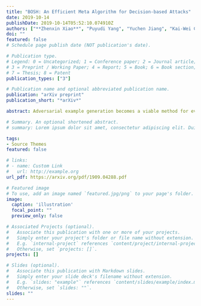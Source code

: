```yaml
---
title: "BOSH: An Efficient Meta Algorithm for Decision-based Attacks"
date: 2019-10-14
publishDate: 2019-10-14T05:52:10.074910Z
authors: ["**Zhenxin Xiao**", "Puyudi Yang", "Yuchen Jiang", "Kai-Wei Chang", "Cho-Jui Hsieh"]
doi: ""
featured: false
# Schedule page publish date (NOT publication's date).

# Publication type.
# Legend: 0 = Uncategorized; 1 = Conference paper; 2 = Journal article;
# 3 = Preprint / Working Paper; 4 = Report; 5 = Book; 6 = Book section;
# 7 = Thesis; 8 = Patent
publication_types: ["3"]

# Publication name and optional abbreviated publication name.
publication: "arXiv preprint"
publication_short: "*arXiv*"

abstract: Adversarial example generation becomes a viable method for evaluating the robustness of a machine learning model. In this paper, we consider hard-label black-box attacks (a.k.a. decision-based attacks), which is a challenging setting that generates adversarial examples based on only a series of black-box hard-label queries. This type of attacks can be used to attack discrete and complex models, such as Gradient Boosting Decision Tree (GBDT) and detection-based defense models. Existing decision-based attacks based on iterative local updates often get stuck in a local minimum and fail to generate the optimal adversarial example with the smallest distortion. To remedy this issue, we propose an efficient meta algorithm called BOSH-attack, which tremendously improves existing algorithms through Bayesian Optimization (BO) and Successive Halving (SH). In particular, instead of traversing a single solution path when searching an adversarial example, we maintain a pool of solution paths to explore important regions. We show empirically that the proposed algorithm converges to a better solution than existing approaches, while the query count is smaller than applying multiple random initializations by a factor of 10.

# Summary. An optional shortened abstract.
# summary: Lorem ipsum dolor sit amet, consectetur adipiscing elit. Duis posuere tellus ac convallis placerat. Proin tincidunt magna sed ex sollicitudin condimentum.

tags:
- Source Themes
featured: false

# links:
# - name: Custom Link
#   url: http://example.org
url_pdf: https://arxiv.org/pdf/1909.04288.pdf

# Featured image
# To use, add an image named `featured.jpg/png` to your page's folder. 
image:
  caption: 'illustration'
  focal_point: ""
  preview_only: false

# Associated Projects (optional).
#   Associate this publication with one or more of your projects.
#   Simply enter your project's folder or file name without extension.
#   E.g. `internal-project` references `content/project/internal-project/index.md`.
#   Otherwise, set `projects: []`.
projects: []

# Slides (optional).
#   Associate this publication with Markdown slides.
#   Simply enter your slide deck's filename without extension.
#   E.g. `slides: "example"` references `content/slides/example/index.md`.
#   Otherwise, set `slides: ""`.
slides: ""
---
```



